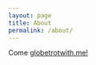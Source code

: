 ```yaml
---
layout: page
title: About
permalink: /about/
---
```


Come [globetrotwith.me!](http://dictionary.reference.com/browse/globetrot)
